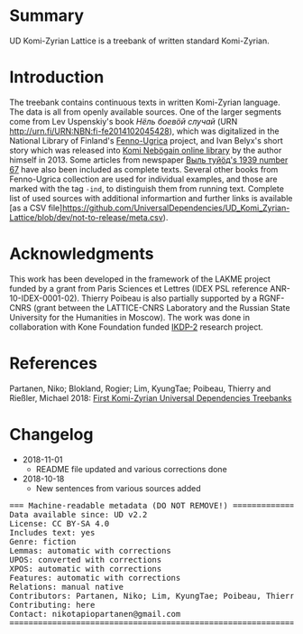 # Summary

UD Komi-Zyrian Lattice is a treebank of written standard Komi-Zyrian. 

# Introduction

The treebank contains continuous texts in written Komi-Zyrian language. The data is all from openly available sources. One of the larger segments come from Lev Uspenskiy's book *Нёль боевӧй случай* (URN http://urn.fi/URN:NBN:fi-fe2014102045428), which was digitalized in the National Library of Finland's [Fenno-Ugrica](https://fennougrica.kansalliskirjasto.fi/) project, and Ivan Belyx's short story which was released into [Komi Nebögain online library](http://komikyv.org) by the author himself in 2013. Some articles from newspaper [Выль туйӧд's 1939 number 67](http://urn.fi/URN:NBN:fi-fe201802013020) have also been included as complete texts. Several other books from Fenno-Ugrica collection are used for individual examples, and those are marked with the tag `-ind`, to distinguish them from running text. Complete list of used sources with additional informartion and further links is available [as a CSV file]https://github.com/UniversalDependencies/UD_Komi_Zyrian-Lattice/blob/dev/not-to-release/meta.csv).

# Acknowledgments

This work has been developed in the framework of the LAKME project funded by a grant from Paris Sciences et Lettres (IDEX PSL reference ANR-10-IDEX-0001-02). Thierry Poibeau is also partially supported by a RGNF-CNRS (grant between the LATTICE-CNRS Laboratory and the Russian State University for the Humanities in Moscow). The work was done in collaboration with Kone Foundation funded [IKDP-2](langdoc.github.io/IKDP-2) research project.

# References

Partanen, Niko; Blokland, Rogier; Lim, KyungTae; Poibeau, Thierry and Rießler, Michael 2018: [First Komi-Zyrian Universal Dependencies Treebanks](http://universaldependencies.org/udw18/PDFs/28_Paper.pdf)

# Changelog

- 2018-11-01
    - README file updated and various corrections done
- 2018-10-18
    - New sentences from various sources added

<pre>
=== Machine-readable metadata (DO NOT REMOVE!) ================================
Data available since: UD v2.2
License: CC BY-SA 4.0
Includes text: yes
Genre: fiction
Lemmas:	automatic with corrections
UPOS: converted with corrections
XPOS: automatic with corrections
Features: automatic with corrections
Relations: manual native
Contributors: Partanen, Niko; Lim, KyungTae; Poibeau, Thierry
Contributing: here
Contact: nikotapiopartanen@gmail.com
===============================================================================
</pre>
